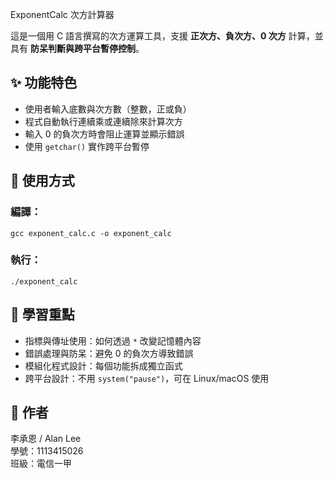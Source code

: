  ExponentCalc 次方計算器

這是一個用 C 語言撰寫的次方運算工具，支援 **正次方、負次方、0 次方** 計算，並具有 **防呆判斷與跨平台暫停控制**。

## ✨ 功能特色
- 使用者輸入底數與次方數（整數，正或負）
- 程式自動執行連續乘或連續除來計算次方
- 輸入 0 的負次方時會阻止運算並顯示錯誤
- 使用 `getchar()` 實作跨平台暫停

## 🚀 使用方式

### 編譯：
```
gcc exponent_calc.c -o exponent_calc
```

### 執行：
```
./exponent_calc
```

## 🧠 學習重點
- 指標與傳址使用：如何透過 `*` 改變記憶體內容
- 錯誤處理與防呆：避免 0 的負次方導致錯誤
- 模組化程式設計：每個功能拆成獨立函式
- 跨平台設計：不用 `system("pause")`，可在 Linux/macOS 使用

## 👤 作者
李承恩 / Alan Lee  
學號：1113415026  
班級：電信一甲
